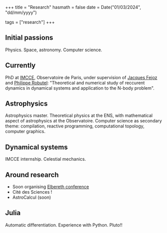 +++
title = "Research"
hasmath = false
date = Date("01/03/2024", "dd/mm/yyyy")

tags = ["research"]
+++

## Initial passions

Physics. Space, astronomy. Computer science.

## Currently

PhD at [IMCCE](https://www.imcce.fr), Observatoire de Paris, under supervision of [Jacques Fejoz](https://www.ceremade.dauphine.fr/~fejoz/) and [Philippe Robutel](https://cv.hal.science/philippe-robutel): "Theoretical and numerical study of reccurent dynamics in dynamical systems and application to the N-body problem".

## Astrophysics

Astrophysics master. Theoretical physics at the ENS, with mathematical aspect of astrophysics at the Observatoire. Computer science as secondary theme: compilation, reactive programming, computational topology, computer graphics.

## Dynamical systems

IMCCE internship. Celestial mechanics.

## Around research

- Soon organising [Elbereth conference](https://conference-elbereth.github.io/)
- Cité des Sciences !
- AstroCalcul (soon)

## Julia

Automatic differentiation. Experience with Python. Pluto!!